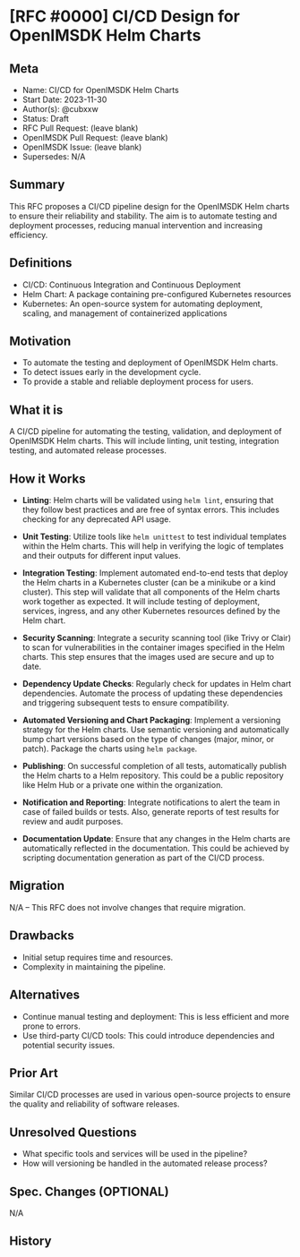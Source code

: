 # [RFC #0000] CI/CD Design for OpenIMSDK Helm Charts
<!--
🤖 design template: https://github.com/OpenIMSDK/community/blob/main/0000-template.md
⚠️ Please submit a PR to https://github.com/OpenIMSDK/community/tree/main/RFC after the design is completed
-->
## Meta
[meta]: #meta
- Name: CI/CD for OpenIMSDK Helm Charts
- Start Date: 2023-11-30
- Author(s): @cubxxw 
- Status: Draft
- RFC Pull Request: (leave blank)
- OpenIMSDK Pull Request: (leave blank)
- OpenIMSDK Issue: (leave blank)
- Supersedes: N/A

## Summary
[summary]: #summary

This RFC proposes a CI/CD pipeline design for the OpenIMSDK Helm charts to ensure their reliability and stability. The aim is to automate testing and deployment processes, reducing manual intervention and increasing efficiency.

## Definitions
[definitions]: #definitions

- CI/CD: Continuous Integration and Continuous Deployment
- Helm Chart: A package containing pre-configured Kubernetes resources
- Kubernetes: An open-source system for automating deployment, scaling, and management of containerized applications

## Motivation
[motivation]: #motivation

- To automate the testing and deployment of OpenIMSDK Helm charts.
- To detect issues early in the development cycle.
- To provide a stable and reliable deployment process for users.

## What it is
[what-it-is]: #what-it-is

A CI/CD pipeline for automating the testing, validation, and deployment of OpenIMSDK Helm charts. This will include linting, unit testing, integration testing, and automated release processes.

## How it Works
[how-it-works]: #how-it-works

- **Linting**: Helm charts will be validated using `helm lint`, ensuring that they follow best practices and are free of syntax errors. This includes checking for any deprecated API usage.
  
- **Unit Testing**: Utilize tools like `helm unittest` to test individual templates within the Helm charts. This will help in verifying the logic of templates and their outputs for different input values.

- **Integration Testing**: Implement automated end-to-end tests that deploy the Helm charts in a Kubernetes cluster (can be a minikube or a kind cluster). This step will validate that all components of the Helm charts work together as expected. It will include testing of deployment, services, ingress, and any other Kubernetes resources defined by the Helm chart.

- **Security Scanning**: Integrate a security scanning tool (like Trivy or Clair) to scan for vulnerabilities in the container images specified in the Helm charts. This step ensures that the images used are secure and up to date.

- **Dependency Update Checks**: Regularly check for updates in Helm chart dependencies. Automate the process of updating these dependencies and triggering subsequent tests to ensure compatibility.

- **Automated Versioning and Chart Packaging**: Implement a versioning strategy for the Helm charts. Use semantic versioning and automatically bump chart versions based on the type of changes (major, minor, or patch). Package the charts using `helm package`.

- **Publishing**: On successful completion of all tests, automatically publish the Helm charts to a Helm repository. This could be a public repository like Helm Hub or a private one within the organization.

- **Notification and Reporting**: Integrate notifications to alert the team in case of failed builds or tests. Also, generate reports of test results for review and audit purposes.

- **Documentation Update**: Ensure that any changes in the Helm charts are automatically reflected in the documentation. This could be achieved by scripting documentation generation as part of the CI/CD process.

## Migration
[migration]: #migration

N/A – This RFC does not involve changes that require migration.

## Drawbacks
[drawbacks]: #drawbacks

- Initial setup requires time and resources.
- Complexity in maintaining the pipeline.

## Alternatives
[alternatives]: #alternatives

- Continue manual testing and deployment: This is less efficient and more prone to errors.
- Use third-party CI/CD tools: This could introduce dependencies and potential security issues.

## Prior Art
[prior-art]: #prior-art

Similar CI/CD processes are used in various open-source projects to ensure the quality and reliability of software releases.

## Unresolved Questions
[unresolved-questions]: #unresolved-questions

- What specific tools and services will be used in the pipeline?
- How will versioning be handled in the automated release process?

## Spec. Changes (OPTIONAL)
[spec-changes]: #spec-changes
N/A

## History
[history]: #history

<!-- Future amendments and updates -->
